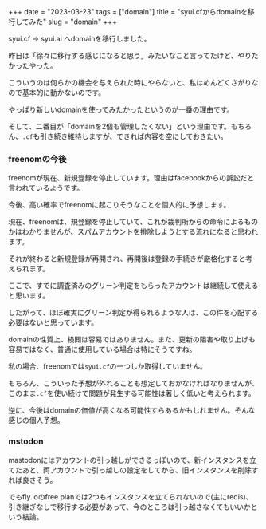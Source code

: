 +++
date = "2023-03-23"
tags = ["domain"]
title = "syui.cfからdomainを移行してみた"
slug = "domain"
+++

syui.cf -> syui.ai へdomainを移行しました。

昨日は「徐々に移行する感じになると思う」みたいなこと言ってたけど、やりたかったやった。

こういうのは何らかの機会を与えられた時にやらないと、私はめんどくさがりなので基本的に動かないのです。

やっぱり新しいdomainを使ってみたかったというのが一番の理由です。

そして、二番目が「domainを2個も管理したくない」という理由です。もちろん、`.cf`も引き続き維持しますが、できれば内容を空にしておきたい。

### freenomの今後

freenomが現在、新規登録を停止しています。理由はfacebookからの訴訟だと言われているようです。

今後、高い確率でfreenomに起こりそうなことを個人的に予想します。

現在、freenomは、規登録を停止していて、これが裁判所からの命令によるものかはわかりませんが、スパムアカウントを排除しようとする流れになると思われます。

それが終わると新規登録が再開され、再開後は登録の手続きが厳格化すると考えられます。

ここで、すでに調査済みのグリーン判定をもらったアカウントは継続して使えると思います。

したがって、ほぼ確実にグリーン判定が得られるような人は、この件を心配する必要はないと思っています。

domainの性質上、検閲は容易ではありません。また、更新の阻害や取り上げも容易ではなく、普通に使用している場合は特にそうですね。

私の場合、freenomでは`syui.cf`の一つしか取得していません。

もちろん、こういった予想が外れることも想定しておかなければなりませんが、このまま`.cf`を使い続けて問題が発生する可能性は著しく低いと考えられます。

逆に、今後はdomainの価値が高くなる可能性すらあるかもしれません。そんな感じの個人予想。

### mstodon

mastodonにはアカウントの引っ越しができるっぽいので、新インスタンスを立てたあと、両アカウントで引っ越しの設定をしてから、旧インスタンスを削除すれば良さそう。

でもfly.ioのfree planでは2つもインスタンスを立てられないので(主にredis)、引き継ぎなしで移行する必要があって、今のところは引っ越さなくてもいいかという結論。

